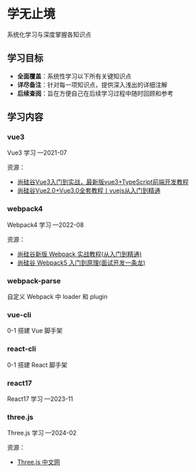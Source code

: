 # 学无止境

系统化学习与深度掌握各知识点

## 学习目标

- **全面覆盖**：系统性学习以下所有关键知识点
- **详尽备注**：针对每一项知识点，提供深入浅出的详细注解
- **后续查阅**：旨在方便自己在后续学习过程中随时回顾和参考

## 学习内容

### vue3

Vue3 学习 —2021-07

资源：

- [尚硅谷Vue3入门到实战，最新版vue3+TypeScript前端开发教程](https://www.bilibili.com/video/BV1Za4y1r7KE)
- [尚硅谷Vue2.0+Vue3.0全套教程丨vuejs从入门到精通](https://www.bilibili.com/video/BV1Zy4y1K7SH)

### webpack4

Webpack4 学习 —2022-08

资源：

- [尚硅谷新版 Webpack 实战教程(从入门到精通)](https://www.bilibili.com/video/BV1e7411j7T5)
- [尚硅谷 Webpack5 入门到原理(面试开发一条龙)](https://www.bilibili.com/video/BV14T4y1z7sw)

### webpack-parse

自定义 Webpack 中 loader 和 plugin

### vue-cli

0-1 搭建 Vue 脚手架

### react-cli

0-1 搭建 React 脚手架

### react17

React17 学习 —2023-11

### three.js

Three.js 学习 —2024-02

资源：

- [Three.js 中文网](http://www.webgl3d.cn)

